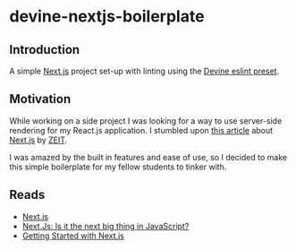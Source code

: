 # devine-nextjs-boilerplate
## Introduction
A simple [Next.js](https://github.com/zeit/next.js) project set-up with linting using the [Devine eslint preset](https://github.com/devinehowest/eslint-config-devine).

## Motivation
While working on a side project I was looking for a way to use server-side rendering for my React.js application. I stumbled upon [this article](https://jsmantra.com/next-js-53e9cf4da5af#.nnylh9s94) about [Next.js](https://github.com/zeit/next.js) by [ZEIT](https://github.com/zeit).

I was amazed by the built in features and ease of use, so I decided to make this simple boilerplate for my fellow students to tinker with.

## Reads
- [Next.js](https://github.com/zeit/next.js)
- [Next.Js: Is it the next big thing in JavaScript?](https://jsmantra.com/next-js-53e9cf4da5af#.bopctlj27)
- [Getting Started with Next.js](https://labs.redantler.com/getting-started-with-next-js-article-one-a1d9780ea9e0#.vvfq7de51)
